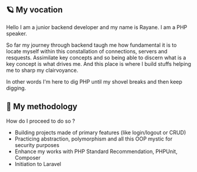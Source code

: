 ## 🪐 My vocation
Hello I am a junior backend developer and my name is Rayane. I am a PHP speaker.

So far my journey through backend taugh me how fundamental it is to locate myself within this constallation of connections, servers and resquests. Assimilate key concepts and so being able to discern what is a key concept is what drives me. And this place is where I build stuffs helping me to sharp my clairvoyance. 

In other words I'm here to dig PHP until my shovel breaks and then keep digging.

## 🔭 My methodology

How do I proceed to do so ?

* Building projects made of primary features (like login/logout or CRUD)
* Practicing abstraction, polymorphism and all this OOP mystic for security purposes
* Enhance my works with PHP Standard Recommendation, PHPUnit, Composer
* Initiation to Laravel
